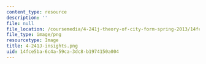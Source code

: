 ```yaml
---
content_type: resource
description: ''
file: null
file_location: /coursemedia/4-241j-theory-of-city-form-spring-2013/14fce5ba6c4a59ca3dc8b1974150a004_4-241J-insights.png
file_type: image/png
resourcetype: Image
title: 4-241J-insights.png
uid: 14fce5ba-6c4a-59ca-3dc8-b1974150a004
---
```

